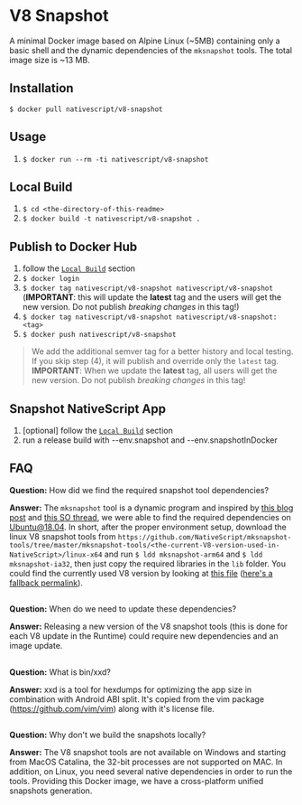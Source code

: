 # V8 Snapshot
A minimal Docker image based on Alpine Linux (~5MB) containing only a basic shell and the dynamic dependencies of the `mksnapshot` tools. The total image size is ~13 MB.

## Installation
`$ docker pull nativescript/v8-snapshot`

## Usage
1) `$ docker run --rm -ti nativescript/v8-snapshot`

## Local Build
1) `$ cd <the-directory-of-this-readme>`
2) `$ docker build -t nativescript/v8-snapshot .`

## Publish to Docker Hub
1) follow the [`Local Build`](#local-build) section
2) `$ docker login`
3) `$ docker tag nativescript/v8-snapshot nativescript/v8-snapshot` (**IMPORTANT**: this will update the **latest** tag and the users will get the new version. Do not publish *breaking changes* in this tag!)
4) `$ docker tag nativescript/v8-snapshot nativescript/v8-snapshot:<tag>` 
5) `$ docker push nativescript/v8-snapshot`

> We add the additional semver tag for a better history and local testing. If you skip step (4), it will publish and override only the `latest` tag. **IMPORTANT**: When we update the **latest** tag, all users will get the new version. Do not publish *breaking changes* in this tag!

## Snapshot NativeScript App
1) [optional] follow the [`Local Build`](#local-build) section
2) run a release build with --env.snapshot and --env.snapshotInDocker

## FAQ
**Question:** How did we find the required snapshot tool dependencies?

**Answer:** The `mksnapshot` tool is a dynamic program and inspired by [this blog post](http://glaudiston.blogspot.com/2015/06/how-to-make-very-very-small-docker.html) and [this SO thread](https://askubuntu.com/questions/1023962/how-to-install-libc6i386-on-16-04-4-64bit), we were able to find the required dependencies on Ubuntu@18.04. In short, after the proper environment setup, download the linux V8 snapshot tools from `https://github.com/NativeScript/mksnapshot-tools/tree/master/mksnapshot-tools/<the-current-V8-version-used-in-NativeScript>/linux-x64` and run `$ ldd mksnapshot-arm64` and `$ ldd mksnapshot-ia32`, then just copy the required libraries in the `lib` folder. You could find the currently used V8 version by looking at [this file](https://github.com/NativeScript/android-runtime/blob/release/build-artifacts/project-template-gradle/settings.json#L2) ([here's a fallback permalink](https://github.com/NativeScript/android-runtime/blob/0d908c11741079d2286e7ed61ebe95bde45e4ba5/build-artifacts/project-template-gradle/settings.json#L2)).

##
**Question:** When do we need to update these dependencies?

**Answer:** Releasing a new version of the V8 snapshot tools (this is done for each V8 update in the Runtime) could require new dependencies and an image update.

##
**Question:** What is bin/xxd?

**Answer:** xxd is a tool for hexdumps for optimizing the app size in combination with Android ABI split. It's copied from the vim package (https://github.com/vim/vim) along with it's license file. 

##
**Question:** Why don't we build the snapshots locally?

**Answer:** The V8 snapshot tools are not available on Windows and starting from MacOS Catalina, the 32-bit processes are not supported on MAC. In addition, on Linux, you need several native dependencies in order to run the tools. Providing this Docker image, we have a cross-platform unified snapshots generation.
